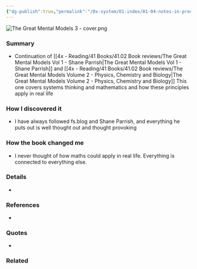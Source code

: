 ```yaml
---
{"dg-publish":true,"permalink":"/0x-system/01-index/01-04-notes-in-process/the-great-mental-models-volume-3-systems-and-mathematics/","title":"The Great Mental Models Volume 3 - Systems and Mathematics","created":"2025-04-18T22:31:27.835+03:00","updated":"2025-04-28T20:44:17.004+03:00"}
---
```



![The Great Mental Models 3 - cover.png](/img/user/4x%20-%20Reading/41%20Books/41.03%20Cover%20images/The%20Great%20Mental%20Models%203%20-%20cover.png)
### Summary
- Continuation of [[4x - Reading/41 Books/41.02 Book reviews/The Great Mental Models Vol 1 - Shane Parrish\|The Great Mental Models Vol 1 - Shane Parrish]] and [[4x - Reading/41 Books/41.02 Book reviews/The Great Mental Models Volume 2 - Physics, Chemistry and Biology\|The Great Mental Models Volume 2 - Physics, Chemistry and Biology]] This one covers systems thinking and mathematics and how these principles apply in real life

### How I discovered it
- I have always followed fs.blog and Shane Parrish, and everything he puts out is well thought out and thought provoking

### How the book changed me
- I never thought of how maths could apply in real life. Everything is connected to everything else.

### Details
- 

### References
- 

### Quotes
- 

### Related

